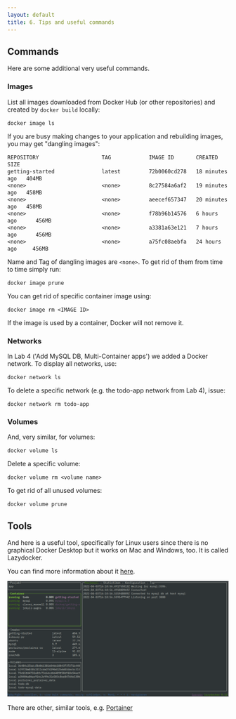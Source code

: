 ```yaml
---
layout: default
title: 6. Tips and useful commands
---
```


## Commands

Here are some additional very useful commands.

### Images

List all images downloaded from Docker Hub (or other repositories) and created by `docker build` locally:

```
docker image ls
```

If you are busy making changes to your application and rebuilding images, you may get "dangling images":

```
REPOSITORY                    TAG            IMAGE ID       CREATED          SIZE
getting-started               latest         72b0060cd278   18 minutes ago   404MB
<none>                        <none>         8c27584a6af2   19 minutes ago   458MB
<none>                        <none>         aeecef657347   20 minutes ago   458MB
<none>                        <none>         f78b96b14576   6 hours ago      456MB
<none>                        <none>         a3381a63e121   7 hours ago      456MB
<none>                        <none>         a75fc08aebfa   24 hours ago     456MB
```

Name and Tag of dangling images are `<none>`. To get rid of them from time to time simply run:

```
docker image prune
```

You can get rid of specific container image using:

```
docker image rm <IMAGE ID>
```

If the image is used by a container, Docker will not remove it.

### Networks

In Lab 4 ('Add MySQL DB, Multi-Container apps') we added a Docker network. To display all networks, use:

```
docker network ls
```

To delete a specific network (e.g. the todo-app network from Lab 4), issue:

```
docker network rm todo-app
```

### Volumes

And, very similar, for volumes:

```
docker volume ls
```

Delete a specific volume:

```
docker volume rm <volume name>
```

To get rid of all unused volumes:

```
docker volume prune
```


## Tools

And here is a useful tool, specifically for Linux users since there is no graphical Docker Desktop but it works on Mac and Windows, too. It is called Lazydocker.

You can find more information about it [here](https://github.com/jesseduffield/lazydocker/blob/master/README.md).

![Lazydocker](images/Lazydocker.png)

There are other, similar tools, e.g. [Portainer](https://github.com/portainer/portainer)